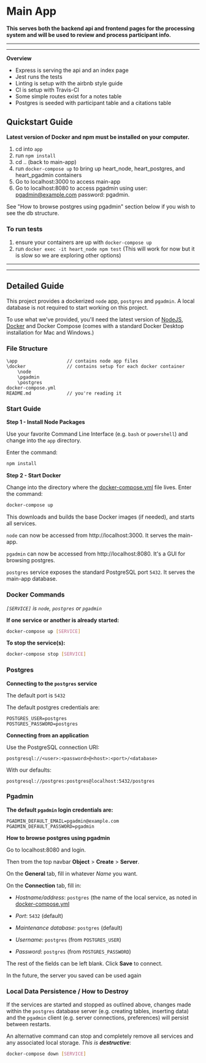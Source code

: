 # Main App
**This serves both the backend api and frontend pages for the processing system and will be used to review and process participant info.**

-----
-----

**Overview**
- Express is serving the api and an index page
- Jest runs the tests
- Linting is setup with the airbnb style guide
- CI is setup with Travis-CI
- Some simple routes exist for a notes table
- Postgres is seeded with participant table and a citations table

## Quickstart Guide
**Latest version of Docker and npm must be installed on your computer.**

1. cd into `app`
2. run `npm install`
3. cd .. (back to main-app)
4. run `docker-compose up` to bring up heart_node, heart_postgres, and heart_pgadmin containers
5. Go to localhost:3000 to access main-app
6. Go to localhost:8080 to access pgadmin using user: pgadmin@example.com password: pgadmin. 

See "How to browse postgres using pgadmin" section below if you wish to see the db structure.

### To run tests
1. ensure your containers are up with `docker-compose up`
2. run `docker exec -it heart_node npm test`
(This will work for now but it is slow so we are exploring other options)

-----
-----

## Detailed Guide

This project provides a dockerized `node` app, `postgres` and `pgadmin`.
A local database is not required to start working on this project.

To use what we've provided, you'll need the latest version of [NodeJS](https://nodejs.org/en/), [Docker](https://www.docker.com/products/docker-desktop) and Docker Compose (comes with a standard Docker Desktop installation for Mac and Windows.)

### File Structure

```
\app                  // contains node app files
\docker               // contains setup for each docker container
    \node
    \pgadmin
    \postgres
docker-compose.yml    
README.md             // you're reading it
```

### Start Guide

**Step 1 - Install Node Packages**

Use your favorite Command Line Interface (e.g. `bash` or `powershell`) and change into the `app` directory.

Enter the command:
```bash
npm install
```

**Step 2 - Start Docker**

Change into the directory where the [docker-compose.yml](docker-compose.yml) file lives. Enter the command:

```bash
docker-compose up
```

This downloads and builds the base Docker images (if needed), and starts all services.

`node` can now be accessed from http://localhost:3000. It serves the main-app.

`pgadmin` can now be accessed from http://localhost:8080. It's a GUI for browsing postgres.

`postgres` service exposes the standard PostgreSQL port `5432`. It serves the main-app database.



### Docker Commands

_`[SERVICE]` is `node`, `postgres` or `pgadmin`_

**If one service or another is already started:**

```bash
docker-compose up [SERVICE]
```

**To stop the service(s):**

```bash
docker-compose stop [SERVICE]
```


### Postgres

**Connecting to the `postgres` service**

The default port is `5432`

The default postgres credentials are:

```console
POSTGRES_USER=postgres
POSTGRES_PASSWORD=postgres
```

**Connecting from an application**

Use the PostgreSQL connection URI:

```console
postgresql://<user>:<password>@<host>:<port>/<database>
```

With our defaults:

```console
postgresql://postgres:postgres@localhost:5432/postgres
```

### Pgadmin

**The default `pgadmin` login credentials are:**

```console
PGADMIN_DEFAULT_EMAIL=pgadmin@example.com
PGADMIN_DEFAULT_PASSWORD=pgadmin
```

**How to browse postgres using pgadmin**

Go to localhost:8080 and login.

Then trom the top navbar **Object** > **Create** > **Server**.

On the **General** tab, fill in whatever *Name* you want.

On the **Connection** tab, fill in:

  - *Hostname/address*: `postgres` (the name of the local service, as noted in [docker-compose.yml](docker-compose.yml)

  - *Port*: `5432` (default)

  - *Maintenance database*: `postgres` (default)

  - *Username*: `postgres` (from `POSTGRES_USER`)

  - *Password*: `postgres` (from `POSTGRES_PASSWORD`)

The rest of the fields can be left blank. Click **Save** to connect.

In the future, the server you saved can be used again


### Local Data Persistence / How to Destroy

If the services are started and stopped as outlined above, changes made within the `postgres` database server (e.g. creating tables, inserting data) and the `pgadmin` client (e.g. server connections, preferences) will persist between restarts.

An alternative command can stop and completely remove all services and any associated local storage. *This is **destructive***:

```bash
docker-compose down [SERVICE]
```